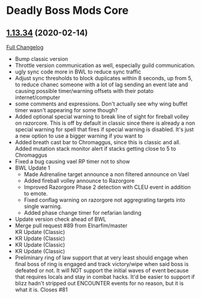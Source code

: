 # Deadly Boss Mods Core

## [1.13.34](https://github.com/DeadlyBossMods/DBM-Classic/tree/1.13.34) (2020-02-14)
[Full Changelog](https://github.com/DeadlyBossMods/DBM-Classic/compare/1.13.33...1.13.34)

- Bump classic version  
- Throttle version communication as well, especially guild communication.  
- ugly sync code more in BWL to reduce sync traffic  
- Adjust sync thresholds to block duplicates within 8 seconds, up from 5, to reduce chanec someone with a lot of lag sending an event late and causing possible timer/warning offsets with their potato internet/computer  
- some comments and expressions. Don't actually see why wing buffet timer wasn't appearing for some though?  
- Added optional special warning to break line of sight for fireball volley on razorcore. This is off by default in classic since there is already a non special warning for spell that fires if special warning is disabled. It's just a new option to use a bigger warning if you want to  
- Added breath cast bar to Chromaggus, since this is classic and all.  
    Added mutation stack monitor alert if stacks getting close to 5 to Chromaggus  
- Fixed a bug causing vael RP timer not to show  
- BWL Update 1  
     - Made Adrenaline target announce a non filtered announce on Vael  
     - Added fireball volley announce to Razorgore  
     - Improved Razorgore Phase 2 detection with CLEU event in addition to emote.  
     - Fixed conflag warning on razorgore not aggregrating targets into single warning.  
     - Added phase change timer for nefarian landing  
- Update version check ahead of BWL  
- Merge pull request #89 from Elnarfim/master  
    KR Update (Classic)  
- KR Update (Classic)  
- KR Update (Classic)  
- KR Update (Classic)  
- Preliminary ring of law support that at very least should engage when final boss of ring is engaged and track victory/wipe when said boss is defeated or not. It will NOT support the initial waves of event because that requires locals and stay in combat hacks. It'd be easier to support if blizz hadn't stripped out ENCOUNTER events for no reason, but it is what it is. Closes #81  

